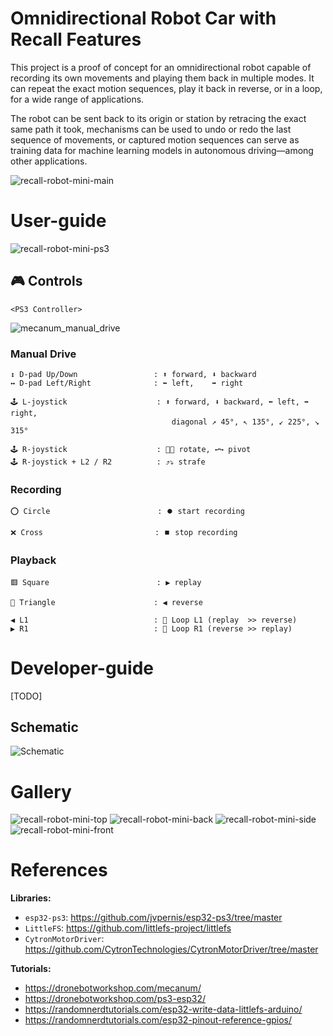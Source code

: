 # Omnidirectional Robot Car with Recall Features

This project is a proof of concept for an omnidirectional robot capable of recording its own movements and playing them back in multiple modes. It can repeat the exact motion sequences, play it back in reverse, or in a loop, for a wide range of applications. 

The robot can be sent back to its origin or station by retracing the exact same path it took, mechanisms can be used to undo or redo the last sequence of movements, or captured motion sequences can serve as training data for machine learning models in autonomous driving—among other applications.

![recall-robot-mini-main](./docs/images/recall-robot-mini-main.jpg)

# User-guide 

![recall-robot-mini-ps3](./docs/images/recall-robot-mini-ps3.jpg)

## 🎮 Controls 

 `<PS3 Controller>`

![mecanum_manual_drive](./docs/images/mecanum_manual_drive.png)
### Manual Drive

```
↕️ D-pad Up/Down                 : ⬆️ forward, ⬇️ backward
↔️ D-pad Left/Right              : ⬅️ left,    ➡️ right
```

```
🕹️ L-joystick                    : ⬆️ forward, ⬇️ backward, ⬅️ left, ➡️ right, 
                                    diagonal ↗️ 45°, ↖️ 135°, ↙️ 225°, ↘️ 315°
```

```
🕹️ R-joystick                    : 🔁🔄 rotate, ↩️↪️ pivot
🕹️ R-joystick + L2 / R2          : ⤴️⤵️ strafe
```
### Recording 

```
⭕ Circle                        : ⏺️ start recording
```

```
❌ Cross                         : ⏹️ stop recording
```

### Playback

```
🟥 Square                        : ▶️ replay
```

```
🔺 Triangle                      : ◀️ reverse
```

```
◀️ L1                            : 🔁 Loop L1 (replay  >> reverse)
▶️ R1                            : 🔁 Loop R1 (reverse >> replay)
```


# Developer-guide 
[TODO]
## Schematic

![Schematic](./docs/images/Schematics.png)

# Gallery 

![recall-robot-mini-top](./docs/images/recall-robot-mini-top.jpg)
![recall-robot-mini-back](./docs/images/recall-robot-mini-back.jpg)
![recall-robot-mini-side](./docs/images/recall-robot-mini-side.jpg)
![recall-robot-mini-front](./docs/images/recall-robot-mini-front.jpg)

# References

**Libraries:**
* `esp32-ps3`: https://github.com/jvpernis/esp32-ps3/tree/master
* `LittleFS`: https://github.com/littlefs-project/littlefs
* `CytronMotorDriver`: https://github.com/CytronTechnologies/CytronMotorDriver/tree/master

**Tutorials:**
* https://dronebotworkshop.com/mecanum/
* https://dronebotworkshop.com/ps3-esp32/
* https://randomnerdtutorials.com/esp32-write-data-littlefs-arduino/
* https://randomnerdtutorials.com/esp32-pinout-reference-gpios/
